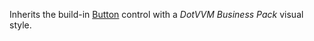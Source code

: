 Inherits the build-in [Button](/docs/controls/builtin/Button/{branch}) control with a *DotVVM Business Pack* visual style.